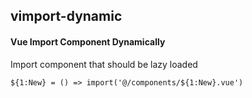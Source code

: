 ## vimport-dynamic
#### Vue Import Component Dynamically
Import component that should be lazy loaded
```
${1:New} = () => import('@/components/${1:New}.vue')
```